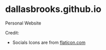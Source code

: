 # dallasbrooks.github.io
Personal Website

Credit:
- Socials Icons are from [flaticon.com](https://www.flaticon.com/)
